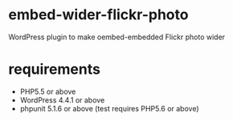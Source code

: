 # embed-wider-flickr-photo
WordPress plugin to make oembed-embedded Flickr photo wider

# requirements

  * PHP5.5 or above
  * WordPress 4.4.1 or above
  * phpunit 5.1.6 or above (test requires PHP5.6 or above)
